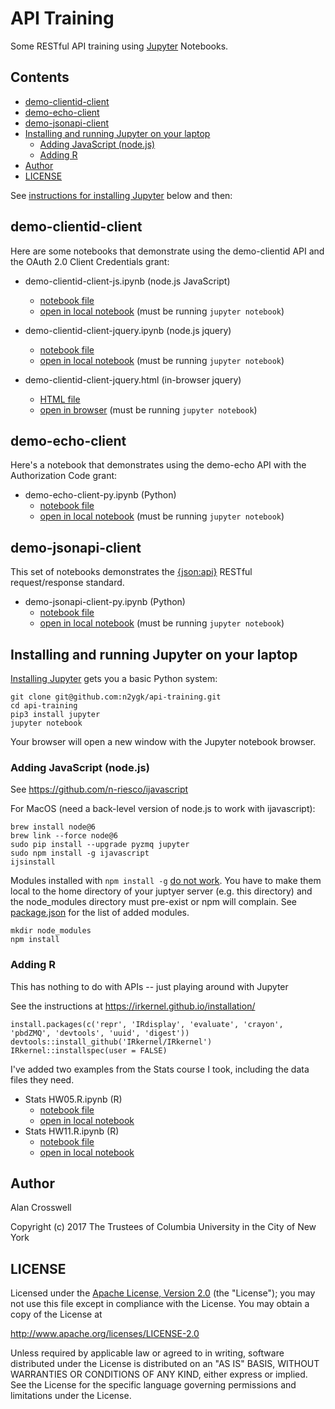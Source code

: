 # API Training

Some RESTful API training using [Jupyter](http://jupyter.org) Notebooks.

## Contents

- [demo-clientid-client](#demo-clientid-client)
- [demo-echo-client](#demo-echo-client)
- [demo-jsonapi-client](#demo-jsonapi-client)
- [Installing and running Jupyter on your laptop](#installing-and-running-jupyter-on-your-laptop)
	- [Adding JavaScript (node.js)](#adding-javascript-nodejs)
	- [Adding R](#adding-r)
- [Author](#author)
- [LICENSE](#license)

See [instructions for installing Jupyter](#installing-and-running-jupyter-on-your-laptop) below and then:

## demo-clientid-client

Here are some notebooks that demonstrate using the demo-clientid API and the OAuth 2.0 Client Credentials grant:

- demo-clientid-client-js.ipynb (node.js JavaScript)
  - [notebook file](demo-clientid-client-js.ipynb)
  - [open in local notebook](http://localhost:8888/notebooks/demo-clientid-client-js.ipynb) (must be running `jupyter notebook`)

- demo-clientid-client-jquery.ipynb (node.js jquery)
  - [notebook file](demo-clientid-client-jquery.ipynb)
  - [open in local notebook](http://localhost:8888/notebooks/demo-clientid-client-jquery.ipynb) (must be running `jupyter notebook`)

- demo-clientid-client-jquery.html (in-browser jquery)
  - [HTML file](demo-clientid-client-jquery.html)
  - [open in browser](http://localhost:8888/view/demo-clientid-client-jquery.html) (must be running `jupyter notebook`)

## demo-echo-client

Here's a notebook that demonstrates using the demo-echo API with the Authorization Code grant:

- demo-echo-client-py.ipynb (Python)
  - [notebook file](demo-echo-client-py.ipynb)
  - [open in local notebook](http://localhost:8888/notebooks/demo-echo-client-py.ipynb) (must be running `jupyter notebook`)


## demo-jsonapi-client

This set of notebooks demonstrates the [{json:api}](http://jsonapi.org) RESTful request/response standard.

- demo-jsonapi-client-py.ipynb (Python)
  - [notebook file](demo-jsonapi-client-py.ipynb)
  - [open in local notebook](http://localhost:8888/notebooks/demo-jsonapi-client-py.ipynb) (must be running `jupyter notebook`)

## Installing and running Jupyter on your laptop

[Installing Jupyter](https://jupyter.org/install.html) gets you a basic Python system:

```
git clone git@github.com:n2ygk/api-training.git
cd api-training
pip3 install jupyter
jupyter notebook
```

Your browser will open a new window with the Jupyter notebook browser.

### Adding JavaScript (node.js)

See https://github.com/n-riesco/ijavascript

For MacOS (need a back-level version of node.js to work with ijavascript):

```
brew install node@6
brew link --force node@6
sudo pip install --upgrade pyzmq jupyter
sudo npm install -g ijavascript
ijsinstall
```

Modules installed with `npm install -g` [do not work](https://github.com/n-riesco/ijavascript/issues/4).
You have to make them local to the home directory of your juptyer server (e.g. this directory)
and the node_modules directory must pre-exist or npm will complain. See [package.json](package.json)
for the list of added modules.

```
mkdir node_modules
npm install
```

### Adding R

This has nothing to do with APIs -- just playing around with Jupyter

See the instructions at https://irkernel.github.io/installation/
```
install.packages(c('repr', 'IRdisplay', 'evaluate', 'crayon', 'pbdZMQ', 'devtools', 'uuid', 'digest'))
devtools::install_github('IRkernel/IRkernel')
IRkernel::installspec(user = FALSE)
```

I've added two examples from the Stats course I took, including the data files they need.

- Stats HW05.R.ipynb (R)
  - [notebook file](Stats%20HW05.R.ipynb)
  - [open in local notebook](http://localhost:8888/notebooks/Stats%20HW05.R.ipynb)
- Stats HW11.R.ipynb (R)
  - [notebook file](Stats%20HW11.R.ipynb)
  - [open in local notebook](http://localhost:8888/notebooks/Stats%20HW11.R.ipynb)

## Author
Alan Crosswell

Copyright (c) 2017 The Trustees of Columbia University in the City of New York

## LICENSE

Licensed under the [Apache License, Version 2.0](LICENSE) (the "License"); you may not use this file
except in compliance with the License. You may obtain a copy of the License at

http://www.apache.org/licenses/LICENSE-2.0

Unless required by applicable law or agreed to in writing, software
distributed under the License is distributed on an "AS IS" BASIS,
WITHOUT WARRANTIES OR CONDITIONS OF ANY KIND, either express or
implied. See the License for the specific language governing
permissions and limitations under the License.
